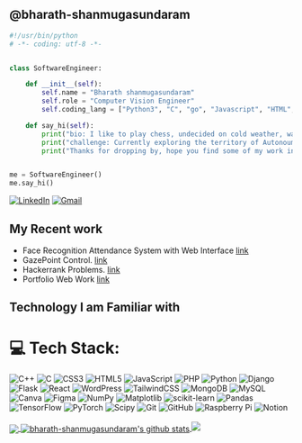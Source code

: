 ## @bharath-shanmugasundaram

```python
#!/usr/bin/python
# -*- coding: utf-8 -*-


class SoftwareEngineer:

    def __init__(self):
        self.name = "Bharath shanmugasundaram"
        self.role = "Computer Vision Engineer"
        self.coding_lang = ["Python3", "C", "go", "Javascript", "HTML","CSS"]

    def say_hi(self):
        print("bio: I like to play chess, undecided on cold weather, wait wrong site... I'm a Computer Vision engineer.")
        print("challenge: Currently exploring the territory of Autonoums vehicle System and ai.")
        print("Thanks for dropping by, hope you find some of my work interesting.")


me = SoftwareEngineer()
me.say_hi()
```
[![LinkedIn](https://img.shields.io/badge/-LinkedIn-blue?style=social&logo=linkedin&link=https://www.linkedin.com/in/bharath-s88/)](https://www.linkedin.com/in/bharath-s88/)
[![Gmail](https://img.shields.io/badge/-Gmail-red?style=social&logo=gmail&link=mailto:sb88harath8@gmail.com)](mailto:sb88harath8@gmail.com)

## My Recent work

- Face Recognition Attendance System with Web Interface [link](https://github.com/bharath-shanmugasundaram/Face-Recognition-Attendance-System-with-Web-Interface)
- GazePoint Control. [link](https://github.com/bharath-shanmugasundaram/GazePoint-Control)
- Hackerrank Problems. [link](https://github.com/bharath-shanmugasundaram/Python-Hackerrank-problem)
- Portfolio Web Work [link](https://github.com/bharath-shanmugasundaram/Web-projects)

## Technology I am Familiar with

# 💻 Tech Stack:
![C++](https://img.shields.io/badge/c++-%2300599C.svg?style=for-the-badge&logo=c%2B%2B&logoColor=white) ![C](https://img.shields.io/badge/c-%2300599C.svg?style=for-the-badge&logo=c&logoColor=white) ![CSS3](https://img.shields.io/badge/css3-%231572B6.svg?style=for-the-badge&logo=css3&logoColor=white) ![HTML5](https://img.shields.io/badge/html5-%23E34F26.svg?style=for-the-badge&logo=html5&logoColor=white) ![JavaScript](https://img.shields.io/badge/javascript-%23323330.svg?style=for-the-badge&logo=javascript&logoColor=%23F7DF1E) ![PHP](https://img.shields.io/badge/php-%23777BB4.svg?style=for-the-badge&logo=php&logoColor=white) ![Python](https://img.shields.io/badge/python-3670A0?style=for-the-badge&logo=python&logoColor=ffdd54) ![Django](https://img.shields.io/badge/django-%23092E20.svg?style=for-the-badge&logo=django&logoColor=white) ![Flask](https://img.shields.io/badge/flask-%23000.svg?style=for-the-badge&logo=flask&logoColor=white) ![React](https://img.shields.io/badge/react-%2320232a.svg?style=for-the-badge&logo=react&logoColor=%2361DAFB) ![WordPress](https://img.shields.io/badge/WordPress-%23117AC9.svg?style=for-the-badge&logo=WordPress&logoColor=white) ![TailwindCSS](https://img.shields.io/badge/tailwindcss-%2338B2AC.svg?style=for-the-badge&logo=tailwind-css&logoColor=white) ![MongoDB](https://img.shields.io/badge/MongoDB-%234ea94b.svg?style=for-the-badge&logo=mongodb&logoColor=white) ![MySQL](https://img.shields.io/badge/mysql-4479A1.svg?style=for-the-badge&logo=mysql&logoColor=white) ![Canva](https://img.shields.io/badge/Canva-%2300C4CC.svg?style=for-the-badge&logo=Canva&logoColor=white) ![Figma](https://img.shields.io/badge/figma-%23F24E1E.svg?style=for-the-badge&logo=figma&logoColor=white) ![NumPy](https://img.shields.io/badge/numpy-%23013243.svg?style=for-the-badge&logo=numpy&logoColor=white) ![Matplotlib](https://img.shields.io/badge/Matplotlib-%23ffffff.svg?style=for-the-badge&logo=Matplotlib&logoColor=black) ![scikit-learn](https://img.shields.io/badge/scikit--learn-%23F7931E.svg?style=for-the-badge&logo=scikit-learn&logoColor=white) ![Pandas](https://img.shields.io/badge/pandas-%23150458.svg?style=for-the-badge&logo=pandas&logoColor=white) ![TensorFlow](https://img.shields.io/badge/TensorFlow-%23FF6F00.svg?style=for-the-badge&logo=TensorFlow&logoColor=white) ![PyTorch](https://img.shields.io/badge/PyTorch-%23EE4C2C.svg?style=for-the-badge&logo=PyTorch&logoColor=white) ![Scipy](https://img.shields.io/badge/SciPy-%230C55A5.svg?style=for-the-badge&logo=scipy&logoColor=%white) ![Git](https://img.shields.io/badge/git-%23F05033.svg?style=for-the-badge&logo=git&logoColor=white) ![GitHub](https://img.shields.io/badge/github-%23121011.svg?style=for-the-badge&logo=github&logoColor=white) ![Raspberry Pi](https://img.shields.io/badge/-RaspberryPi-C51A4A?style=for-the-badge&logo=Raspberry-Pi) ![Notion](https://img.shields.io/badge/Notion-%23000000.svg?style=for-the-badge&logo=notion&logoColor=white)
<br />
<br />
<a href="https://gitstats.me/bharath-shanmugasundaram">
  <img align="center" src="https://github-readme-stats.vercel.app/api/top-langs/?username=bharath-shanmugasundaram&count_private=true&theme=dark&title_color=ffffff&hide=html,c%23" />
</a>
<a href="https://gitstats.me/bharath-shanmugasundaram">
  <img align="center" src="https://github-readme-stats.vercel.app/api?username=bharath-shanmugasundaram&show_icons=true&count_private=true&theme=dark&title_color=ffffff&line_height=40" alt="bharath-shanmugasundaram's github stats" />
</a>
<img src="https://github-readme-streak-stats.herokuapp.com/?user=Ankit404ButFound&border=D3D3D3&sideNums=7A7ADB&background=130F40&stroke=6842DB&currStreakNum=7A7ADB&ring=5B3CDD&fire=D3D351&currStreakLabel=D3D3D3&sideLabels=D3D3D3&dates=A3A3A3" />
<br />
